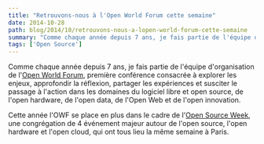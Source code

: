 ```yaml
---
title: "Retrouvons-nous à l'Open World Forum cette semaine"
date: 2014-10-28
path: blog/2014/10/retrouvons-nous-a-lopen-world-forum-cette-semaine
summary: "Comme chaque année depuis 7 ans, je fais partie de l'équipe d'organisation de l'Open World Forum, première conférence consacrée à explorer les enjeux, approfondir la réflexion, partager les expériences et susciter le passage à l'action dans les domaines du logiciel libre et open source, de l'open hardware, de l'open data, de l'Open Web et de l'open innovation."
tags: ['Open Source']
---
```


Comme chaque année depuis 7 ans, je fais partie de l'équipe d'organisation de l'[Open World Forum](http://www.openworldforum.paris/fr/a-propos/), première conférence consacrée à explorer les enjeux, approfondir la réflexion, partager les expériences et susciter le passage à l'action dans les domaines du logiciel libre et open source, de l'open hardware, de l'open data, de l'Open Web et de l'open innovation.

Cette année l'OWF se place en plus dans le cadre de l'[Open Source Week](http://www.opensourceweek.fr/), une congrégation de 4 événement majeur autour de l'open source, l'open hardware et l'open cloud, qui ont tous lieu la même semaine à Paris.